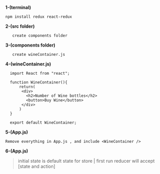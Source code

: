 **1-(terminal)**

`npm install redux react-redux`

**2-(src folder)**

 	   create components folder
     
**3-(components folder)**

 	   create wineContainer.js
     
**4-(wineContainer.js)**

 	  import React from "react";

 	  function WineContainer(){
 	      return(
           <div>
             <h2>Number of Wine bottles</h2>
             <button>Buy Wine</button>
           </div>
 	      )
 	  }

 	  export default WineContainer;

**5-(App.js)**

`Remove everything in App.js , and include <WineContainer />`


**6-(App.js)**

> initial state is default state for store | first run   reducer will accept [state and action] 

